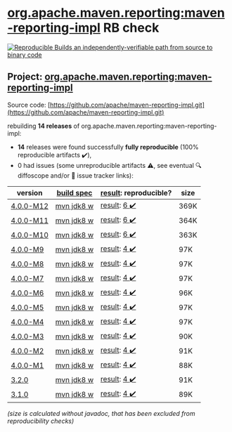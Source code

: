 [org.apache.maven.reporting:maven-reporting-impl](https://central.sonatype.com/artifact/org.apache.maven.reporting/maven-reporting-impl/versions) RB check
=======

[![Reproducible Builds](https://reproducible-builds.org/images/logos/rb.svg) an independently-verifiable path from source to binary code](https://reproducible-builds.org/)

## Project: [org.apache.maven.reporting:maven-reporting-impl](https://central.sonatype.com/artifact/org.apache.maven.reporting/maven-reporting-impl/versions)

Source code: [https://github.com/apache/maven-reporting-impl.git](https://github.com/apache/maven-reporting-impl.git)

rebuilding **14 releases** of org.apache.maven.reporting:maven-reporting-impl:
- **14** releases were found successfully **fully reproducible** (100% reproducible artifacts :heavy_check_mark:),
- 0 had issues (some unreproducible artifacts :warning:, see eventual :mag: diffoscope and/or :memo: issue tracker links):

| version | [build spec](/BUILDSPEC.md) | [result](https://reproducible-builds.org/docs/jvm/): reproducible? | size |
| -- | --------- | ------ | -- |
| [4.0.0-M12](https://central.sonatype.com/artifact/org.apache.maven.reporting/maven-reporting-impl/4.0.0-M12/pom) | [mvn jdk8 w](maven-reporting-impl-4.0.0-M12.buildspec) | [result](maven-reporting-impl-4.0.0-M12.buildinfo): [6 :heavy_check_mark: ](maven-reporting-impl-4.0.0-M12.buildcompare) | 369K |
| [4.0.0-M11](https://central.sonatype.com/artifact/org.apache.maven.reporting/maven-reporting-impl/4.0.0-M11/pom) | [mvn jdk8 w](maven-reporting-impl-4.0.0-M11.buildspec) | [result](maven-reporting-impl-4.0.0-M11.buildinfo): [6 :heavy_check_mark: ](maven-reporting-impl-4.0.0-M11.buildcompare) | 364K |
| [4.0.0-M10](https://central.sonatype.com/artifact/org.apache.maven.reporting/maven-reporting-impl/4.0.0-M10/pom) | [mvn jdk8 w](maven-reporting-impl-4.0.0-M10.buildspec) | [result](maven-reporting-impl-4.0.0-M10.buildinfo): [6 :heavy_check_mark: ](maven-reporting-impl-4.0.0-M10.buildcompare) | 363K |
| [4.0.0-M9](https://central.sonatype.com/artifact/org.apache.maven.reporting/maven-reporting-impl/4.0.0-M9/pom) | [mvn jdk8 w](maven-reporting-impl-4.0.0-M9.buildspec) | [result](maven-reporting-impl-4.0.0-M9.buildinfo): [4 :heavy_check_mark: ](maven-reporting-impl-4.0.0-M9.buildcompare) | 97K |
| [4.0.0-M8](https://central.sonatype.com/artifact/org.apache.maven.reporting/maven-reporting-impl/4.0.0-M8/pom) | [mvn jdk8 w](maven-reporting-impl-4.0.0-M8.buildspec) | [result](maven-reporting-impl-4.0.0-M8.buildinfo): [4 :heavy_check_mark: ](maven-reporting-impl-4.0.0-M8.buildcompare) | 97K |
| [4.0.0-M7](https://central.sonatype.com/artifact/org.apache.maven.reporting/maven-reporting-impl/4.0.0-M7/pom) | [mvn jdk8 w](maven-reporting-impl-4.0.0-M7.buildspec) | [result](maven-reporting-impl-4.0.0-M7.buildinfo): [4 :heavy_check_mark: ](maven-reporting-impl-4.0.0-M7.buildcompare) | 97K |
| [4.0.0-M6](https://central.sonatype.com/artifact/org.apache.maven.reporting/maven-reporting-impl/4.0.0-M6/pom) | [mvn jdk8 w](maven-reporting-impl-4.0.0-M6.buildspec) | [result](maven-reporting-impl-4.0.0-M6.buildinfo): [4 :heavy_check_mark: ](maven-reporting-impl-4.0.0-M6.buildcompare) | 96K |
| [4.0.0-M5](https://central.sonatype.com/artifact/org.apache.maven.reporting/maven-reporting-impl/4.0.0-M5/pom) | [mvn jdk8 w](maven-reporting-impl-4.0.0-M5.buildspec) | [result](maven-reporting-impl-4.0.0-M5.buildinfo): [4 :heavy_check_mark: ](maven-reporting-impl-4.0.0-M5.buildcompare) | 97K |
| [4.0.0-M4](https://central.sonatype.com/artifact/org.apache.maven.reporting/maven-reporting-impl/4.0.0-M4/pom) | [mvn jdk8 w](maven-reporting-impl-4.0.0-M4.buildspec) | [result](maven-reporting-impl-4.0.0-M4.buildinfo): [4 :heavy_check_mark: ](maven-reporting-impl-4.0.0-M4.buildcompare) | 97K |
| [4.0.0-M3](https://central.sonatype.com/artifact/org.apache.maven.reporting/maven-reporting-impl/4.0.0-M3/pom) | [mvn jdk8 w](maven-reporting-impl-4.0.0-M3.buildspec) | [result](maven-reporting-impl-4.0.0-M3.buildinfo): [4 :heavy_check_mark: ](maven-reporting-impl-4.0.0-M3.buildcompare) | 90K |
| [4.0.0-M2](https://central.sonatype.com/artifact/org.apache.maven.reporting/maven-reporting-impl/4.0.0-M2/pom) | [mvn jdk8 w](maven-reporting-impl-4.0.0-M2.buildspec) | [result](maven-reporting-impl-4.0.0-M2.buildinfo): [4 :heavy_check_mark: ](maven-reporting-impl-4.0.0-M2.buildcompare) | 91K |
| [4.0.0-M1](https://central.sonatype.com/artifact/org.apache.maven.reporting/maven-reporting-impl/4.0.0-M1/pom) | [mvn jdk8 w](maven-reporting-impl-4.0.0-M1.buildspec) | [result](maven-reporting-impl-4.0.0-M1.buildinfo): [4 :heavy_check_mark: ](maven-reporting-impl-4.0.0-M1.buildcompare) | 88K |
| [3.2.0](https://central.sonatype.com/artifact/org.apache.maven.reporting/maven-reporting-impl/3.2.0/pom) | [mvn jdk8 w](maven-reporting-impl-3.2.0.buildspec) | [result](maven-reporting-impl-3.2.0.buildinfo): [4 :heavy_check_mark: ](maven-reporting-impl-3.2.0.buildcompare) | 91K |
| [3.1.0](https://central.sonatype.com/artifact/org.apache.maven.reporting/maven-reporting-impl/3.1.0/pom) | [mvn jdk8 w](maven-reporting-impl-3.1.0.buildspec) | [result](maven-reporting-impl-3.1.0.buildinfo): [4 :heavy_check_mark: ](maven-reporting-impl-3.1.0.buildcompare) | 89K |

<i>(size is calculated without javadoc, that has been excluded from reproducibility checks)</i>
